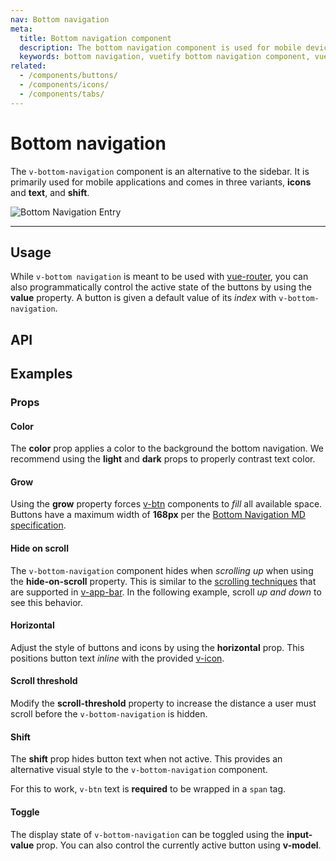 ```yaml
---
nav: Bottom navigation
meta:
  title: Bottom navigation component
  description: The bottom navigation component is used for mobile devices and acts as the primary navigation for your application.
  keywords: bottom navigation, vuetify bottom navigation component, vue bottom navigation component
related:
  - /components/buttons/
  - /components/icons/
  - /components/tabs/
---
```


# Bottom navigation

The `v-bottom-navigation` component is an alternative to the sidebar. It is primarily used for mobile applications and comes in three variants, **icons** and **text**, and **shift**.

![Bottom Navigation Entry](https://cdn.vuetifyjs.com/docs/images/components-temp/v-bottom-navigation/v-bottom-navigation-entry.png)

---

## Usage

While `v-bottom navigation` is meant to be used with [vue-router](https://router.vuejs.org/), you can also programmatically control the active state of the buttons by using the **value** property. A button is given a default value of its _index_ with `v-bottom-navigation`.

<usage name="v-bottom-navigation" />

<entry />

## API

<api-inline />

## Examples

### Props

#### Color

The **color** prop applies a color to the background the bottom navigation. We recommend using the **light** and **dark** props to properly contrast text color.

<!-- <example file="v-bottom-navigation/prop-color" /> -->

#### Grow

Using the **grow** property forces [v-btn](/components/buttons/) components to _fill_ all available space. Buttons have a maximum width of **168px** per the [Bottom Navigation MD specification](https://material.io/components/bottom-navigation#specs).

<!-- <example file="v-bottom-navigation/prop-grow" /> -->

#### Hide on scroll

The `v-bottom-navigation` component hides when *scrolling up* when using the **hide-on-scroll** property. This is similar to the [scrolling techniques](https://material.io/archive/guidelines/patterns/scrolling-techniques.html) that are supported in [v-app-bar](/components/app-bars/). In the following example, scroll *up and down* to see this behavior.

<!-- <example file="v-bottom-navigation/prop-hide-on-scroll" /> -->

#### Horizontal

Adjust the style of buttons and icons by using the **horizontal** prop. This positions button text *inline* with the provided [v-icon](/components/icons/).

<!-- <example file="v-bottom-navigation/prop-horizontal" /> -->

#### Scroll threshold

Modify the **scroll-threshold** property to increase the distance a user must scroll before the `v-bottom-navigation` is hidden.

<!-- <example file="v-bottom-navigation/prop-scroll-threshold" /> -->

#### Shift

The **shift** prop hides button text when not active. This provides an alternative visual style to the `v-bottom-navigation` component.

<alert type="info">

  For this to work, `v-btn` text is **required** to be wrapped in a `span` tag.

</alert>

<!-- <example file="v-bottom-navigation/prop-shift" /> -->

#### Toggle

The display state of `v-bottom-navigation` can be toggled using the **input-value** prop. You can also control the currently active button using **v-model**.

<!-- <example file="v-bottom-navigation/prop-toggle" /> -->

<backmatter />
